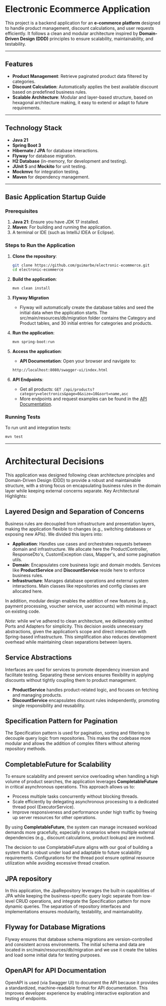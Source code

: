 # Electronic Ecommerce Application

This project is a backend application for an **e-commerce platform** designed to handle product management, discount calculations, and user requests efficiently. It follows a clean and modular architecture inspired by **Domain-Driven Design (DDD)** principles to ensure scalability, maintainability, and testability.

---

## Features

- **Product Management**: Retrieve paginated product data filtered by categories.
- **Discount Calculation**: Automatically applies the best available discount based on predefined business rules.
- **Scalable Architecture**: Modular and layer-based structure, based on hexagonal architecture making, it easy to extend or adapt to future requirements.

---

## Technology Stack

- **Java 21**
- **Spring Boot 3**
- **Hibernate / JPA** for database interactions.
- **Flyway** for database migration.
- **H2 Database** (in-memory, for development and testing).
- **JUnit 5** and **Mockito** for unit testing.
- **Mockmvc** for integration testing.
- **Maven** for dependency management.

---

## Basic Application Startup Guide

### Prerequisites

1. **Java 21**: Ensure you have JDK 17 installed.
2. **Maven**: For building and running the application.
3. A terminal or IDE (such as IntelliJ IDEA or Eclipse).

### Steps to Run the Application

1. **Clone the repository**:
    ```bash
    git clone https://github.com/guimarbe/electronic-ecommerce.git
    cd electronic-ecommerce
    ```

2. **Build the application**:
    ```bash
    mvn clean install
    ```
3. **Flyway Migration**
   - Flyway will automatically create the database tables and seed the initial data when the application starts. The src/main/resources/db/migration folder contains the Category and Product tables,
   and 30 initial entries for categories and products.

4. **Run the application**:
    ```bash
    mvn spring-boot:run
    ```

5. **Access the application**:
   - **API Documentation**: Open your browser and navigate to:
   ```bash
   http://localhost:8080/swagger-ui/index.html
   ```

6. **API Endpoints**:
   - Get all products: `GET /api/products?category=electronics&page=0&size=10&sort=name,asc`
   - More endpoints and request examples can be found in the [API Documentation](#).

### Running Tests

To run unit and integration tests:
```bash
mvn test
```

---

# Architectural Decisions

This application was designed following clean architecture principles and Domain-Driven Design (DDD) to provide a robust and maintainable structure,
with a strong focus on encapsulating business rules in the domain layer while keeping external concerns separate. Key Architectural Highlights:

## Layered Design and Separation of Concerns
Business rules are decoupled from infrastructure and presentation layers, making the application flexible to changes (e.g., switching databases or exposing new APIs).
We divided this layers into:
   - **Application**: Handles use cases and orchestrates requests between domain and infrastructure. We allocate here the ProductController,
  ResponseDto's, CustomException class, Mapper's, and some pagination utils.
   - **Domain**: Encapsulates core business logic and domain models. Services like **ProductService** and **DiscountService** reside here to enforce business rules.
   - **Infrastructure**: Manages database operations and external system interactions. Main classes like repositories and config classes are allocated here.

In addition, modular design enables the addition of new features (e.g., payment processing, voucher service, user accounts) with minimal impact on existing code.

_Note_: while we’ve adhered to clean architecture, we deliberately omitted Ports and Adapters for simplicity.
This decision avoids unnecessary abstractions, given the application’s scope and direct interaction with Spring-based infrastructure.
This simplification also reduces development overhead while maintaining clean separations between layers.

## Service Abstractions
Interfaces are used for services to promote dependency inversion and facilitate testing.
Separating these services ensures flexibility in applying discounts without tightly coupling them to product management.
   - **ProductService** handles product-related logic, and focuses on fetching and managing products.
   - **DiscountService** encapsulates discount rules independently, promoting single responsibility and reusability.

## Specification Pattern for Pagination
The Specification pattern is used for pagination, sorting and filtering to decouple query logic from repositories.
This makes the codebase more modular and allows the addition of complex filters without altering repository methods.

## CompletableFuture for Scalability
To ensure scalability and prevent service overloading when handling a high volume of product searches, the application leverages **CompletableFuture** in critical asynchronous operations.
This approach allows us to:
   - Process multiple tasks concurrently without blocking threads.
   - Scale efficiently by delegating asynchronous processing to a dedicated thread pool (ExecutorService).
   - Improve responsiveness and performance under high traffic by freeing up server resources for other operations.

By using **CompletableFuture**, the system can manage increased workload demands more gracefully, especially in scenarios where multiple external dependencies (e.g., discount calculations, product lookups) are involved.

The decision to use CompletableFuture aligns with our goal of building a system that is robust under load and adaptable to future scalability requirements.
Configurations for the thread pool ensure optimal resource utilization while avoiding excessive thread creation.

## JPA repository
In this application, the JpaRepository leverages the built-in capabilities of JPA while keeping the business-specific query logic separate from low-level CRUD operations,
and integrate the Specification pattern for more dynamic queries.
The separation of repository interfaces and implementations ensures modularity, testability, and maintainability.

## Flyway for Database Migrations
Flyway ensures that database schema migrations are version-controlled and consistent across environments. 
The initial schema and data are located in src/main/resources/db/migration and we use it create the tables and load some initial data for testing purposes.

## OpenAPI for API Documentation
OpenAPI is used (via Swagger UI) to document the API because it provides a standardized, machine-readable format for API documentation.
This improves developer experience by enabling interactive exploration and testing of endpoints.